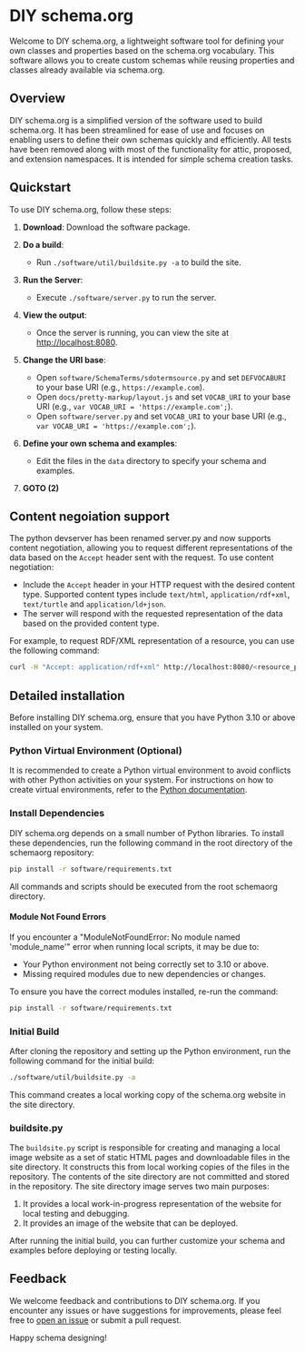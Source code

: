# DIY schema.org

Welcome to DIY schema.org, a lightweight software tool for defining your own classes and properties based on the schema.org vocabulary. This software allows you to create custom schemas while reusing properties and classes already available via schema.org.

## Overview

DIY schema.org is a simplified version of the software used to build schema.org. It has been streamlined for ease of use and focuses on enabling users to define their own schemas quickly and efficiently. All tests have been removed along with most of the functionality for attic, proposed, and extension namespaces. It is intended for simple schema creation tasks.

## Quickstart

To use DIY schema.org, follow these steps:

1. **Download**: Download the software package.

2. **Do a build**:
   - Run `./software/util/buildsite.py -a` to build the site.

3. **Run the Server**:
   - Execute `./software/server.py` to run the server.

4. **View the output**:
   - Once the server is running, you can view the site at [http://localhost:8080](http://localhost:8080).

4. **Change the URI base**:
   - Open `software/SchemaTerms/sdotermsource.py` and set `DEFVOCABURI` to your base URI (e.g., `https://example.com`).
   - Open `docs/pretty-markup/layout.js` and set `VOCAB_URI` to your base URI (e.g., `var VOCAB_URI = 'https://example.com';`).
   - Open `software/server.py` and set `VOCAB_URI` to your base URI (e.g., `var VOCAB_URI = 'https://example.com';`).

5. **Define your own schema and examples**:
   - Edit the files in the `data` directory to specify your schema and examples.

6. **GOTO (2)**

## Content negoiation support

The python devserver has been renamed server.py and now supports content negotiation, allowing you to request different representations of the data based on the `Accept` header sent with the request. To use content negotiation:

- Include the `Accept` header in your HTTP request with the desired content type. Supported content types include `text/html`, `application/rdf+xml`, `text/turtle` and `application/ld+json`.
- The server will respond with the requested representation of the data based on the provided content type.

For example, to request RDF/XML representation of a resource, you can use the following command:

```bash
curl -H "Accept: application/rdf+xml" http://localhost:8080/<resource_path>
```

## Detailed installation

Before installing DIY schema.org, ensure that you have Python 3.10 or above installed on your system.

### Python Virtual Environment (Optional)
It is recommended to create a Python virtual environment to avoid conflicts with other Python activities on your system. For instructions on how to create virtual environments, refer to the [Python documentation](https://docs.python.org/3.7/library/venv.html).

### Install Dependencies
DIY schema.org depends on a small number of Python libraries. To install these dependencies, run the following command in the root directory of the schemaorg repository:

```bash
pip install -r software/requirements.txt
```

All commands and scripts should be executed from the root schemaorg directory.

#### Module Not Found Errors
If you encounter a "ModuleNotFoundError: No module named 'module_name'" error when running local scripts, it may be due to:
- Your Python environment not being correctly set to 3.10 or above.
- Missing required modules due to new dependencies or changes.

To ensure you have the correct modules installed, re-run the command:

```bash
pip install -r software/requirements.txt
```

### Initial Build
After cloning the repository and setting up the Python environment, run the following command for the initial build:

```bash
./software/util/buildsite.py -a
```

This command creates a local working copy of the schema.org website in the site directory.

### buildsite.py
The `buildsite.py` script is responsible for creating and managing a local image website as a set of static HTML pages and downloadable files in the site directory. It constructs this from local working copies of the files in the repository. The contents of the site directory are not committed and stored in the repository. The site directory image serves two main purposes:
1. It provides a local work-in-progress representation of the website for local testing and debugging.
2. It provides an image of the website that can be deployed.

After running the initial build, you can further customize your schema and examples before deploying or testing locally.

## Feedback

We welcome feedback and contributions to DIY schema.org. If you encounter any issues or have suggestions for improvements, please feel free to [open an issue](https://github.com/theodi/diyschema/issues) or submit a pull request.

Happy schema designing!